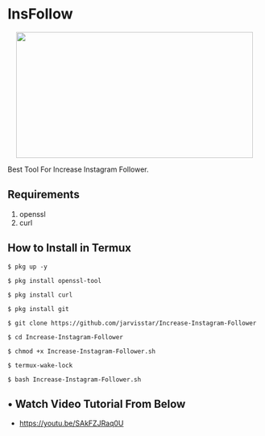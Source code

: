 # InsFollow
<p align="center">
  <img src="https://1.bp.blogspot.com/-8J6nXMm4Fn4/X1nN5SrLvkI/AAAAAAAAAQ0/J8TNfruwGEgiAfOKxIiRD_q3dKOGUl-XQCLcBGAsYHQ/s530/Screenshot_20200910_122015.png" width="470" height="250">
</p>
Best Tool For Increase Instagram Follower.

## Requirements
1. openssl
2. curl

## How to Install in Termux

`$ pkg up -y`

`$ pkg install openssl-tool`

`$ pkg install curl`

`$ pkg install git`

`$ git clone https://github.com/jarvisstar/Increase-Instagram-Follower`

`$ cd Increase-Instagram-Follower`

`$ chmod +x Increase-Instagram-Follower.sh`

`$ termux-wake-lock`

`$ bash Increase-Instagram-Follower.sh`

## • Watch Video Tutorial From Below
* https://youtu.be/SAkFZJRaq0U
